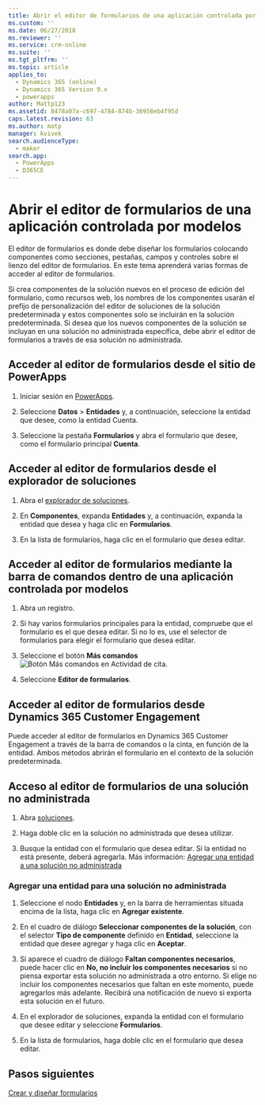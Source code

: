 ```yaml
---
title: Abrir el editor de formularios de una aplicación controlada por modelos en PowerApps | MicrosoftDocs
ms.custom: ''
ms.date: 06/27/2018
ms.reviewer: ''
ms.service: crm-online
ms.suite: ''
ms.tgt_pltfrm: ''
ms.topic: article
applies_to:
  - Dynamics 365 (online)
  - Dynamics 365 Version 9.x
  - powerapps
author: Mattp123
ms.assetid: 8478a07a-c697-4784-874b-36958eb4f95d
caps.latest.revision: 63
ms.author: matp
manager: kvivek
search.audienceType:
  - maker
search.app:
  - PowerApps
  - D365CE
---
```


# <a name="open-the-model-driven-app-form-editor"></a>Abrir el editor de formularios de una aplicación controlada por modelos 
El editor de formularios es donde debe diseñar los formularios colocando componentes como secciones, pestañas, campos y controles sobre el lienzo del editor de formularios. En este tema aprenderá varias formas de acceder al editor de formularios.
 
Si crea componentes de la solución nuevos en el proceso de edición del formulario, como recursos web, los nombres de los componentes usarán el prefijo de personalización del editor de soluciones de la solución predeterminada y estos componentes solo se incluirán en la solución predeterminada. Si desea que los nuevos componentes de la solución se incluyan en una solución no administrada específica, debe abrir el editor de formularios a través de esa solución no administrada.  

## <a name="access-the-form-editor-from-the-powerapps-site"></a>Acceder al editor de formularios desde el sitio de PowerApps

1. Iniciar sesión en [PowerApps](https://web.powerapps.com/). 

2. Seleccione **Datos** > **Entidades** y, a continuación, seleccione la entidad que desee, como la entidad Cuenta. 

3. Seleccione la pestaña **Formularios** y abra el formulario que desee, como el formulario principal **Cuenta**.

## <a name="access-the-form-editor-from-solution-explorer"></a>Acceder al editor de formularios desde el explorador de soluciones
  
1.  Abra el [explorador de soluciones](advanced-navigation.md#solution-explorer).
  
2.  En **Componentes**, expanda **Entidades** y, a continuación, expanda la entidad que desea y haga clic en **Formularios**.  
  
3.  En la lista de formularios, haga clic en el formulario que desea editar.  
  

## <a name="access-the-form-editor-through-the-command-bar-within-a-model-driven-app"></a>Acceder al editor de formularios mediante la barra de comandos dentro de una aplicación controlada por modelos 
  
1.  Abra un registro.  
  
2.  Si hay varios formularios principales para la entidad, compruebe que el formulario es el que desea editar. Si no lo es, use el selector de formularios para elegir el formulario que desea editar.  
  
3.  Seleccione el botón **Más comandos** ![Botón Más comandos en Actividad de cita](media/more-commands.gif "Botón Más comandos en Actividad de cita").  
  
4.  Seleccione **Editor de formularios**.  

## <a name="access-the-form-editor-from-within-dynamics-365-customer-engagement"></a>Acceder al editor de formularios desde Dynamics 365 Customer Engagement
  
 Puede acceder al editor de formularios en Dynamics 365 Customer Engagement a través de la barra de comandos o la cinta, en función de la entidad. Ambos métodos abrirán el formulario en el contexto de la solución predeterminada. 

## <a name="access-the-form-editor-for-an-unmanaged-solution"></a>Acceso al editor de formularios de una solución no administrada  
  
1.  Abra [soluciones](advanced-navigation.md#solutions).  
  
2.  Haga doble clic en la solución no administrada que desea utilizar.  
  
3.  Busque la entidad con el formulario que desea editar. Si la entidad no está presente, deberá agregarla. Más información: [Agregar una entidad a una solución no administrada](#add-an-entity-to-an-unmanaged-solution) 
  
### <a name="add-an-entity-to-an-unmanaged-solution"></a>Agregar una entidad para una solución no administrada  
  
1.  Seleccione el nodo **Entidades** y, en la barra de herramientas situada encima de la lista, haga clic en **Agregar existente**.  
  
2.  En el cuadro de diálogo **Seleccionar componentes de la solución**, con el selector **Tipo de componente** definido en **Entidad**, seleccione la entidad que desee agregar y haga clic en **Aceptar**.  
  
3.  Si aparece el cuadro de diálogo **Faltan componentes necesarios**, puede hacer clic en **No, no incluir los componentes necesarios** si no piensa exportar esta solución no administrada a otro entorno. Si elige no incluir los componentes necesarios que faltan en este momento, puede agregarlos más adelante. Recibirá una notificación de nuevo si exporta esta solución en el futuro.  
  
5.  En el explorador de soluciones, expanda la entidad con el formulario que desee editar y seleccione **Formularios**.  
  
6.  En la lista de formularios, haga doble clic en el formulario que desea editar.  

## <a name="next-steps"></a>Pasos siguientes

[Crear y diseñar formularios](create-design-forms.md)
